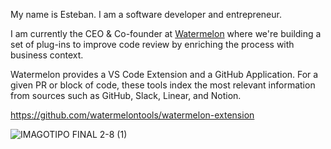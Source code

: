 My name is Esteban. I am a software developer and entrepreneur. 

I am currently the CEO & Co-founder at [Watermelon](https://www.watermelontools.com/) where we're building a set of plug-ins to improve code review by enriching the process with business context. 

Watermelon provides a VS Code Extension and a GitHub Application. For a given PR or block of code, these tools index the most relevant information from sources such as GitHub, Slack, Linear, and Notion. 

https://github.com/watermelontools/watermelon-extension

![IMAGOTIPO FINAL 2-8 (1)](https://github.com/baristaGeek/baristaGeek/assets/8325094/7c220a84-f23e-4966-9c1a-5feaabc6a712)
